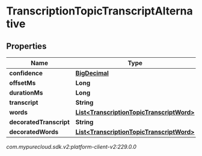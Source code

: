 # TranscriptionTopicTranscriptAlternative


## Properties

| Name | Type | Description | Notes |
| ------------ | ------------- | ------------- | ------------- |
| **confidence** | [**BigDecimal**](BigDecimal) |  |  [optional] |
| **offsetMs** | **Long** |  |  [optional] |
| **durationMs** | **Long** |  |  [optional] |
| **transcript** | **String** |  |  [optional] |
| **words** | [**List&lt;TranscriptionTopicTranscriptWord&gt;**](TranscriptionTopicTranscriptWord) |  |  [optional] |
| **decoratedTranscript** | **String** |  |  [optional] |
| **decoratedWords** | [**List&lt;TranscriptionTopicTranscriptWord&gt;**](TranscriptionTopicTranscriptWord) |  |  [optional] |




_com.mypurecloud.sdk.v2:platform-client-v2:229.0.0_
